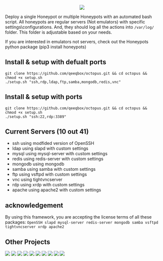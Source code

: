 <p align="center"> <img src="https://raw.githubusercontent.com/qeeqbox/octopus/main/readme/octopus.png"></p>

Deploy a single Honeypot or multiple Honeypots with an automated bash script. All honeypots are regular servers (Not emulators) with specific settings\configurations. And, they should log all the actions into `/var/log/` folder. This folder is adjustable based on your needs.

If you are interested in emulators not servers, check out the Honeypots python package (pip3 install honeypots)

## Install & setup with defualt ports
```
git clone https://github.com/qeeqbox/octopus.git && cd octopus && chmod +x setup.sh
./setup.sh "ssh,rdp,ldap,ftp,samba,mongodb,redis,vnc"
```

## Install & setup with ports
```
git clone https://github.com/qeeqbox/octopus.git && cd octopus && chmod +x setup.sh
./setup.sh "ssh:22,rdp:3389"
```

## Current Servers (10 out 41)
- ssh using modfided version of OpenSSH
- ldap using slapd with custom settings
- mysql using mysql-server with custom settings
- redis using redis-server with custom settings
- mongodb using mongodb
- samba using samba with custom settings
- ftp using vsftpd with custom settings
- vnc using tightvncserver
- rdp using xrdp with custom settings
- apache using apache2 with custom settings

## acknowledgement
By using this framework, you are accepting the license terms of all these packages: `OpenSSH slapd mysql-server redis-server mongodb samba vsftpd tightvncserver xrdp apache2`

## Other Projects
[![](https://github.com/qeeqbox/.github/blob/main/data/social-analyzer.png)](https://github.com/qeeqbox/social-analyzer) [![](https://github.com/qeeqbox/.github/blob/main/data/analyzer.png)](https://github.com/qeeqbox/analyzer) [![](https://github.com/qeeqbox/.github/blob/main/data/chameleon.png)](https://github.com/qeeqbox/chameleon) [![](https://github.com/qeeqbox/.github/blob/main/data/osint.png)](https://github.com/qeeqbox/osint) [![](https://github.com/qeeqbox/.github/blob/main/data/url-sandbox.png)](https://github.com/qeeqbox/url-sandbox) [![](https://github.com/qeeqbox/.github/blob/main/data/mitre-visualizer.png)](https://github.com/qeeqbox/mitre-visualizer) [![](https://github.com/qeeqbox/.github/blob/main/data/woodpecker.png)](https://github.com/qeeqbox/woodpecker) [![](https://github.com/qeeqbox/.github/blob/main/data/docker-images.png)](https://github.com/qeeqbox/docker-images) [![](https://github.com/qeeqbox/.github/blob/main/data/seahorse.png)](https://github.com/qeeqbox/seahorse) [![](https://github.com/qeeqbox/.github/blob/main/data/rhino.png)](https://github.com/qeeqbox/rhino)
